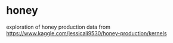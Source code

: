 # honey

exploration of honey production data from https://www.kaggle.com/jessicali9530/honey-production/kernels
